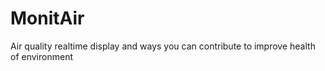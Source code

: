 # MonitAir
Air quality realtime display and ways you can contribute to improve health of environment
